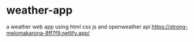 # weather-app
a weather web app using html css js and openweather api
https://strong-melomakarona-8ff7f9.netlify.app/
